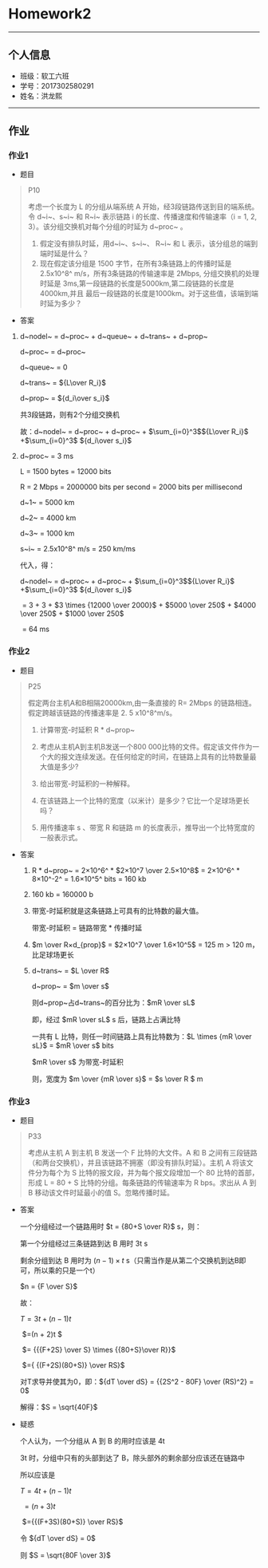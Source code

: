 # Homework2

---

## 个人信息

- 班级：软工六班
- 学号：2017302580291
- 姓名：洪龙熙

---

## 作业


### 作业1

- 题目

> P10
>
> 考虑一个长度为 L 的分组从端系统 A 开始，经3段链路传送到目的端系统。令 d~i~、s~i~ 和 R~i~ 表示链路 i 的长度、传播速度和传输速率（i = 1, 2, 3）。该分组交换机对每个分组的时延为 d~proc~ 。
>
> 1. 假定没有排队时延，用d~i~、s~i~、 R~i~ 和 L 表示，该分组总的端到端时延是什么？
> 2. 现在假定该分组是 1500 字节，在所有3条链路上的传播时延是 2.5x10^8^ m/s，所有3条链路的传输速率是 2Mbps, 分组交换机的处理时延是 3ms,第一段链路的长度是5000km,第二段链路的长度是4000km,并且 最后一段链路的长度是1000km。对于这些值，该端到端时延为多少？ 

- 答案

1. d~nodel~ = d~proc~  + d~queue~ + d~trans~ + d~prop~

   d~proc~ = d~proc~

   d~queue~ = 0

   d~trans~ = ${L\over R_i}$

   d~prop~ = ${d_i\over s_i}$

   共3段链路，则有2个分组交换机

   故：d~nodel~ = d~proc~ + d~proc~ + $\sum_{i=0}^3$${L\over R_i}$ +$\sum_{i=0}^3$ ${d_i\over s_i}$

2. d~proc~ = 3 ms

   L = 1500 bytes = 12000 bits

   R = 2 Mbps = 2000000 bits per second = 2000 bits per millisecond

   d~1~ = 5000 km 

   d~2~ = 4000 km

   d~3~ = 1000 km

   s~i~ = 2.5x10^8^ m/s = 250 km/ms

   代入，得：

   d~nodel~ = d~proc~ + d~proc~ + $\sum_{i=0}^3$${L\over R_i}$ +$\sum_{i=0}^3$ ${d_i\over s_i}$

   ​		 = 3 + 3 + $3 \times {12000 \over 2000}$ + $5000 \over 250$ + $4000 \over 250$ + $1000 \over 250$

   ​		 = 64 ms

### 作业2

- 题目

> P25
>
> 假定两台主机A和B相隔20000km,由一条直接的 R= 2Mbps 的链路相连。假定跨越该链路的传播速率是 2. 5 x10^8^m/s。
>
> 1. 计算带宽-时延积 R * d~prop~ 
>
> 2. 考虑从主机A到主机B发送一个800 000比特的文件。假定该文件作为一个大的报文连续发送。在任何给定的时间，在链路上具有的比特数量最大值是多少? 
>
> 3. 给出带宽-时延积的一种解释。 
>
> 4. 在该链路上一个比特的宽度（以米计）是多少？它比一个足球场更长吗？ 
>
> 5. 用传播速率 s 、带宽 R 和链路 m 的长度表示，推导出一个比特宽度的一般表示式。 

- 答案

  1. R * d~prop~ = 2×10^6^ * $2×10^7 \over 2.5×10^8$  = 2×10^6^ * 8×10^-2^ = 1.6×10^5^ bits = 160 kb

  2. 160 kb = 160000 b

  3. 带宽-时延积就是这条链路上可具有的比特数的最大值。

     带宽-时延积 = 链路带宽 * 传播时延

  4. $m \over R×d_{prop}$ = $2×10^7 \over 1.6×10^5$ = 125 m > 120 m，比足球场更长

  5. d~trans~ = $L \over R$ 

     d~prop~ = $m \over s$

     则d~prop~占d~trans~的百分比为：$mR \over sL$

     即，经过 $mR \over sL$ s 后，链路上占满比特

     一共有 L 比特，则任一时间链路上具有比特数为：$L \times {mR \over sL}$ = $mR \over s$ bits

     $mR \over s$ 为带宽-时延积

     则，宽度为 $m \over {mR \over s}$ = $s \over R $ m

### 作业3

- 题目

> P33
>
> 考虑从主机 A 到主机 B 发送一个 F 比特的大文件。A 和 B 之间有三段链路（和两台交换机），并且该链路不拥塞（即没有排队时延）。主机 A 将该文件分为每个为 S 比特的报文段，并为每个报文段增加一个 80 比特的首部，形成 L = 80 + S 比特的分组。每条链路的传输速率为 R bps。求出从 A 到 B 移动该文件时延最小的值 S。忽略传播时延。

- 答案

  一个分组经过一个链路用时 $t = {80+S \over R}$ s，则：

  第一个分组经过三条链路到达 B 用时 3t s

  剩余分组到达 B 用时为 $(n - 1) \times t$ s（只需当作是从第二个交换机到达B即可，所以乘的只是一个t）

  $n = {F \over S}$

  故：

  $T = 3t + (n-1)t$

  ​	$=(n + 2)t $

  ​	$= {{{F+2S} \over S} \times {{80+S}\over R}}$ 

  ​	$={ {(F+2S)(80+S)} \over RS}$

  对T求导并使其为0，即：${dT \over dS} = {{2S^2 - 80F} \over (RS)^2} = 0$

  解得：$S = \sqrt{40F}$

- 疑惑

  个人认为，一个分组从 A 到 B 的用时应该是 4t

  3t 时，分组中只有的头部到达了 B，除头部外的剩余部分应该还在链路中

  所以应该是

  $T = 4t+(n-1)t$

  ​	$= (n+3)t$

  ​	$={{(F+3S)(80+S)} \over RS}$ 

  令 ${dT \over dS} = 0$

  则 $S = \sqrt{80F \over 3}$